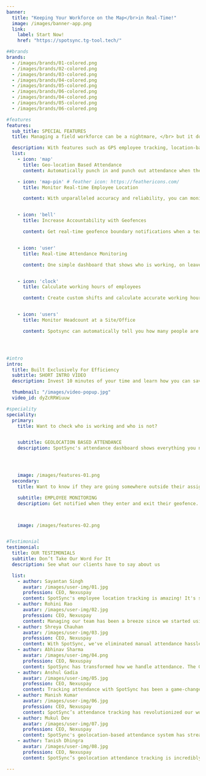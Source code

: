 ```yaml
---
banner:
  title: "Keeping Your Workforce on the Map</br>in Real-Time!"
  image: /images/banner-app.png
  link:
    label: Start Now!
    href: "https://spotsync.tg-tool.tech/"

##brands
brands:
  - /images/brands/01-colored.png
  - /images/brands/02-colored.png
  - /images/brands/03-colored.png
  - /images/brands/04-colored.png
  - /images/brands/05-colored.png
  - /images/brands/06-colored.png
  - /images/brands/04-colored.png
  - /images/brands/05-colored.png
  - /images/brands/06-colored.png

#features
features:
  sub_title: SPECIAL FEATURES
  title: Managing a field workforce can be a nightmare, </br> but it doesn't have to be.

  description: With features such as GPS employee tracking, location-based attendance, attendace calculation, and intuitive dashboards, </br>Spotsync fully automates your workflow in just 10 minutes.
  list:
    - icon: 'map'
      title: Geo-location Based Attendance
      content: Automatically punch in and punch out attendance when they enter the office or field location

    - icon: 'map-pin' # feather icon: https://feathericons.com/
      title: Monitor Real-time Employee Location

      content: With unparalleled accuracy and reliability, you can monitor the location and movement of your field team.


    - icon: 'bell'
      title: Increase Accountability with Geofences

      content: Get real-time geofence boundary notifications when a team member enters or exits a geofence.


    - icon: 'user'
      title: Real-time Attendance Monitoring

      content: One simple dashboard that shows who is working, on leave, or who has not shown up for work.


    - icon: 'clock'
      title: Calculate working hours of employees

      content: Create custom shifts and calculate accurate working hours for each employee of your field force.


    - icon: 'users'
      title: Monitor Headcount at a Site/Office

      content: Spotsync can automatically tell you how many people are present at a particular site or office location.




#intro
intro:
  title: Built Exclusively For Efficiency
  subtitle: SHORT INTRO VIDEO
  description: Invest 10 minutes of your time and learn how you can save hundreds of hours with SpotSync.

  thumbnail: "/images/video-popup.jpg"
  video_id: dyZcRRWiuuw

#speciality
speciality:
  primary:
    title: Want to check who is working and who is not?


    subtitle: GEOLOCATION BASED ATTENDANCE
    description: SpotSync's attendance dashboard shows everything you need to manage your field force effectively. Monitor who has punched in/out for the day or is on leave. Capture the location of the employee when they punch in or out.




    image: /images/features-01.png
  secondary:
    title: Want to know if they are going somewhere outside their assigned area?

    subtitle: EMPLOYEE MONITORING
    description: Get notified when they enter and exit their geofence. Just create a Geofence polygon; define regions to monitor - something as simple as an office or as complex as a forest. SpotSync will automatically send notifications when they enter or exit that geofence.



    image: /images/features-02.png


#Testimonial
testimonial:
  title: OUR TESTIMONIALS
  subtitle: Don’t Take Our Word For It
  description: See what our clients have to say about us

  list:
    - author: Sayantan Singh
      avatar: /images/user-img/01.jpg
      profession: CEO, Nexuspay
      content: SpotSync's employee location tracking is amazing! It's so easy to keep track of where my employees are and ensure they're working where they should be.
    - author: Rohini Rao
      avatar: /images/user-img/02.jpg
      profession: CEO, Nexuspay
      content: Managing our team has been a breeze since we started using SpotSync. It has helped us stay connected with our team around the clock and keep a track of tasks completed and pending.
    - author: Shreya Chauhan
      avatar: /images/user-img/03.jpg
      profession: CEO, Nexuspay
      content: With SpotSync, we've eliminated manual attendance hassles. The geolocation feature ensures everyone is where they need to be, on time.
    - author: Abhinav Sharma
      avatar: /images/user-img/04.png
      profession: CEO, Nexuspay
      content: SpotSync has transformed how we handle attendance. The GPS-based system is seamless and has improved our overall productivity.
    - author: Anshul Gadia
      avatar: /images/user-img/05.jpg
      profession: CEO, Nexuspay
      content: Tracking attendance with SpotSync has been a game-changer. It's simple, reliable, and ensures accountability for our team.
    - author: Manish Kumar
      avatar: /images/user-img/06.jpg
      profession: CEO, Nexuspay
      content: SpotSync’s attendance tracking has revolutionized our workforce management. We now have real-time updates on employee locations, making our operations more efficient.
    - author: Mukul Dev
      avatar: /images/user-img/07.jpg
      profession: CEO, Nexuspay
      content: SpotSync's geolocation-based attendance system has streamlined our employee check-ins. It's accurate and makes tracking attendance a breeze!
    - author: Tanish Dhingra
      avatar: /images/user-img/08.jpg
      profession: CEO, Nexuspay
      content: SpotSync’s geolocation attendance tracking is incredibly efficient. It ensures accurate records and helps us stay organized without any manual effort.

---
```

